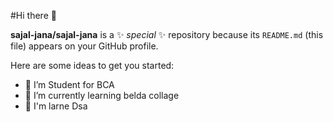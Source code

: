 #Hi there 👋

**sajal-jana/sajal-jana** is a ✨ _special_ ✨ repository because its `README.md` (this file) appears on your GitHub profile.

Here are some ideas to get you started:

- 🔭 I’m Student for BCA
- 🌱 I’m currently learning belda collage
- 📖 I'm larne Dsa
